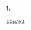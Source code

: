 #### 1.
[ссылка](https://docs.google.com/document/d/1btDSJT8Z1NtUPltYtrbVgI49x9zRh8kxMtEGOdVOvc4/edit?usp=sharing)

